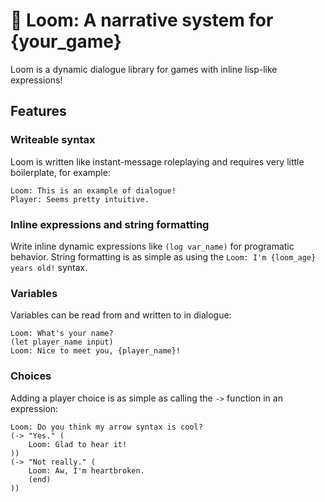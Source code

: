 # 🧶 Loom: A narrative system for {your_game}
Loom is a dynamic dialogue library for games with inline lisp-like expressions!

## Features
### Writeable syntax
Loom is written like instant-message roleplaying and requires very little boilerplate, for example:
```
Loom: This is an example of dialogue!
Player: Seems pretty intuitive.
```

### Inline expressions and string formatting
Write inline dynamic expressions like `(log var_name)` for programatic behavior. String formatting is as simple as using the `Loom: I'm {loom_age} years old!` syntax.

### Variables
Variables can be read from and written to in dialogue:
```
Loom: What's your name?
(let player_name input)
Loom: Nice to meet you, {player_name}!
```

### Choices
Adding a player choice is as simple as calling the `->` function in an expression:
```
Loom: Do you think my arrow syntax is cool?
(-> "Yes." (
    Loom: Glad to hear it!
))
(-> "Not really." (
    Loom: Aw, I'm heartbroken.
    (end)
))
```
